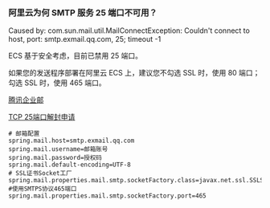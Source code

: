 ### 阿里云为何 SMTP 服务 25 端口不可用？

Caused by: com.sun.mail.util.MailConnectException: Couldn't connect to host, port: smtp.exmail.qq.com, 25; timeout -1

ECS 基于安全考虑，目前已禁用 25 端口。

如果您的发送程序部署在阿里云 ECS 上，建议您不勾选 SSL 时，使用 80 端口；勾选 SSL 时，使用 465 端口。


[腾讯企业邮](https://work.weixin.qq.com/help?person_id=1&doc_id=285&from=search&helpType=exmail)

[TCP 25端口解封申请](https://help.aliyun.com/knowledge_detail/56130.html?spm=a2c4e.11153940.0.0.660a4791Khbi8B&source=5176.11533457&userCode=r3yteowb&type=copy)




```properties
# 邮箱配置
spring.mail.host=smtp.exmail.qq.com
spring.mail.username=邮箱账号
spring.mail.password=授权码
spring.mail.default-encoding=UTF-8
# SSL证书Socket工厂
spring.mail.properties.mail.smtp.socketFactory.class=javax.net.ssl.SSLSocketFactory
#使用SMTPS协议465端口
spring.mail.properties.mail.smtp.socketFactory.port=465
```